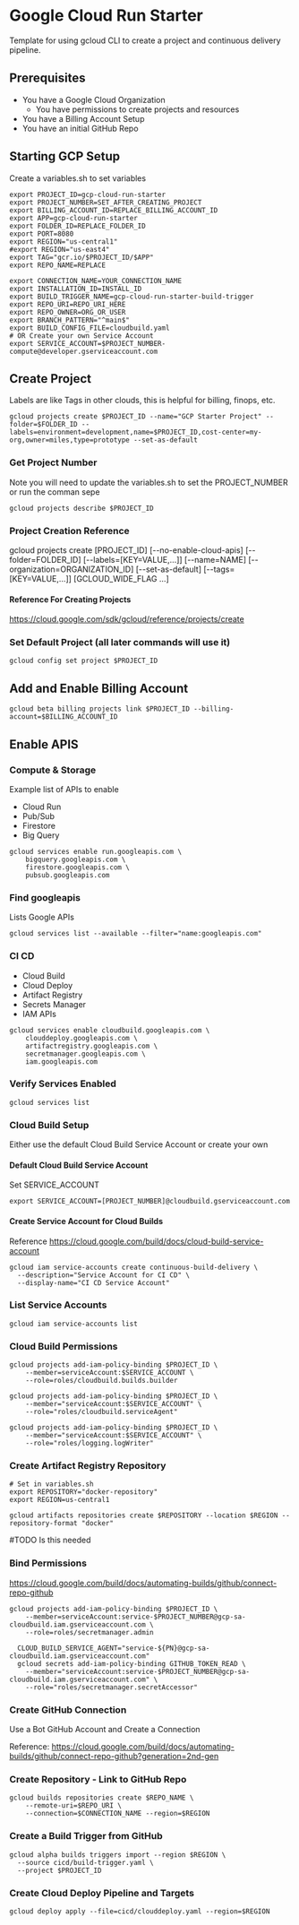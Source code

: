 # Google Cloud Run Starter
Template for using gcloud CLI to create a project and continuous delivery pipeline.


## Prerequisites
* You have a Google Cloud Organization
  * You have permissions to create projects and resources
* You have a Billing Account Setup
* You have an initial GitHub Repo 

## Starting GCP Setup

Create a variables.sh to set variables

```
export PROJECT_ID=gcp-cloud-run-starter
export PROJECT_NUMBER=SET_AFTER_CREATING_PROJECT
export BILLING_ACCOUNT_ID=REPLACE_BILLING_ACCOUNT_ID
export APP=gcp-cloud-run-starter
export FOLDER_ID=REPLACE_FOLDER_ID
export PORT=8080
export REGION="us-central1"
#export REGION="us-east4"
export TAG="gcr.io/$PROJECT_ID/$APP"
export REPO_NAME=REPLACE

export CONNECTION_NAME=YOUR_CONNECTION_NAME
export INSTALLATION_ID=INSTALL_ID
export BUILD_TRIGGER_NAME=gcp-cloud-run-starter-build-trigger
export REPO_URI=REPO_URI_HERE
export REPO_OWNER=ORG_OR_USER
export BRANCH_PATTERN="^main$" 
export BUILD_CONFIG_FILE=cloudbuild.yaml
# OR Create your own Service Account
export SERVICE_ACCOUNT=$PROJECT_NUMBER-compute@developer.gserviceaccount.com

```

## Create Project
Labels are like Tags in other clouds, this is helpful for billing, finops, etc.
```
gcloud projects create $PROJECT_ID --name="GCP Starter Project" --folder=$FOLDER_ID --labels=environment=development,name=$PROJECT_ID,cost-center=my-org,owner=miles,type=prototype --set-as-default
```

### Get Project Number
Note you will need to update the variables.sh to set the PROJECT_NUMBER or run the comman sepe
```
gcloud projects describe $PROJECT_ID 

```
### Project Creation Reference
gcloud projects create [PROJECT_ID] [--no-enable-cloud-apis] [--folder=FOLDER_ID] [--labels=[KEY=VALUE,…]] [--name=NAME] [--organization=ORGANIZATION_ID] [--set-as-default] [--tags=[KEY=VALUE,…]] [GCLOUD_WIDE_FLAG …]

#### Reference For Creating Projects
https://cloud.google.com/sdk/gcloud/reference/projects/create

### Set Default Project (all later commands will use it) 
```
gcloud config set project $PROJECT_ID
```

## Add and Enable Billing Account
```
gcloud beta billing projects link $PROJECT_ID --billing-account=$BILLING_ACCOUNT_ID
```

## Enable APIS

### Compute & Storage
Example list of APIs to enable
- Cloud Run
- Pub/Sub
- Firestore
- Big Query

```
gcloud services enable run.googleapis.com \
    bigquery.googleapis.com \
    firestore.googleapis.com \
    pubsub.googleapis.com 
```
### Find googleapis
Lists Google APIs 
```
gcloud services list --available --filter="name:googleapis.com"
```

### CI CD
- Cloud Build
- Cloud Deploy
- Artifact Registry
- Secrets Manager
- IAM APIs

```
gcloud services enable cloudbuild.googleapis.com \
    clouddeploy.googleapis.com \
    artifactregistry.googleapis.com \
    secretmanager.googleapis.com \
    iam.googleapis.com
```

### Verify Services Enabled 
```
gcloud services list 
```

### Cloud Build Setup
Either use the default Cloud Build Service Account or create your own

#### Default Cloud Build Service Account
Set SERVICE_ACCOUNT
```
export SERVICE_ACCOUNT=[PROJECT_NUMBER]@cloudbuild.gserviceaccount.com

```
#### Create Service Account for Cloud Builds
Reference https://cloud.google.com/build/docs/cloud-build-service-account

```
gcloud iam service-accounts create continuous-build-delivery \
  --description="Service Account for CI CD" \
  --display-name="CI CD Service Account"
```

### List Service Accounts
```
gcloud iam service-accounts list
```

### Cloud Build Permissions

```
gcloud projects add-iam-policy-binding $PROJECT_ID \
    --member=serviceAccount:$SERVICE_ACCOUNT \
    --role=roles/cloudbuild.builds.builder

gcloud projects add-iam-policy-binding $PROJECT_ID \
    --member="serviceAccount:$SERVICE_ACCOUNT" \
    --role="roles/cloudbuild.serviceAgent"

gcloud projects add-iam-policy-binding $PROJECT_ID \
    --member="serviceAccount:$SERVICE_ACCOUNT" \
    --role="roles/logging.logWriter"

```

### Create Artifact Registry Repository 
```
# Set in variables.sh
export REPOSITORY="docker-repository"
export REGION=us-central1

gcloud artifacts repositories create $REPOSITORY --location $REGION --repository-format "docker"
```

#TODO Is this needed
### Bind Permissions 
https://cloud.google.com/build/docs/automating-builds/github/connect-repo-github
```
gcloud projects add-iam-policy-binding $PROJECT_ID \
    --member=serviceAccount:service-$PROJECT_NUMBER@gcp-sa-cloudbuild.iam.gserviceaccount.com \
    --role=roles/secretmanager.admin

  CLOUD_BUILD_SERVICE_AGENT="service-${PN}@gcp-sa-cloudbuild.iam.gserviceaccount.com"
  gcloud secrets add-iam-policy-binding GITHUB_TOKEN_READ \
    --member="serviceAccount:service-$PROJECT_NUMBER@gcp-sa-cloudbuild.iam.gserviceaccount.com" \
    --role="roles/secretmanager.secretAccessor"    
```

### Create GitHub Connection

Use a Bot GitHub Account and Create a Connection

Reference: https://cloud.google.com/build/docs/automating-builds/github/connect-repo-github?generation=2nd-gen


### Create Repository - Link to GitHub Repo
```
gcloud builds repositories create $REPO_NAME \
    --remote-uri=$REPO_URI \
    --connection=$CONNECTION_NAME --region=$REGION
```

### Create a Build Trigger from GitHub
```
gcloud alpha builds triggers import --region $REGION \
  --source cicd/build-trigger.yaml \
  --project $PROJECT_ID
```

### Create Cloud Deploy Pipeline and Targets
```
gcloud deploy apply --file=cicd/clouddeploy.yaml --region=$REGION
```